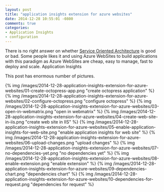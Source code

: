 ```yaml
---
layout: post
title: "application insights extension for azure websites"
date: 2014-12-28 10:55:01 -0800
comments: true
categories:
- Application Insights
- configuration 
---
```

There is no right answer on whether [Service Oriented Architecture](http://en.wikipedia.org/wiki/Service-oriented_architecture) is good or bad. Some people likes it and using Azure WebSites to build applications with this paradigm as Azure WebSites are cheap, easy to manage, fast to deploy and scale. Application Insights 

This post has enormous number of pictures. 


{% img /images/2014-12-28-application-insights-extension-for-azure-websites/01-create-octopress-app.png "create octopress application" %}
{% img /images/2014-12-28-application-insights-extension-for-azure-websites/02-configure-octopress.png "configure octopress"  %}
{% img /images/2014-12-28-application-insights-extension-for-azure-websites/03-open-in-webmatrix.png "open in webmatrix" %}
{% img /images/2014-12-28-application-insights-extension-for-azure-websites/04-create-web-site-in-iis.png  "create web site in IIS" %}
{% img /images/2014-12-28-application-insights-extension-for-azure-websites/05-enable-application-insights-for-web-site.png  "enable application insights for web site" %}
{% img /images/2014-12-28-application-insights-extension-for-azure-websites/06-upload-changes.png "upload changes" %}
{% img /images/2014-12-28-application-insights-extension-for-azure-websites/07-no-dependencies-yet.png  "no dependencies yet" %}
{% img /images/2014-12-28-application-insights-extension-for-azure-websites/08-enable-extension.png  "enable extension" %}
{% img /images/2014-12-28-application-insights-extension-for-azure-websites/09-dependencies-chart.png  "dependencies chart" %}
{% img /images/2014-12-28-application-insights-extension-for-azure-websites/10-dependencies-for-request.png "dependencies for request" %}